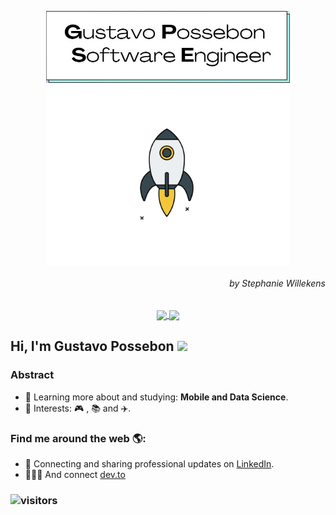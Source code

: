 <p align="center">
  <a href="#">
    <img align="center" width="390" src="signature.jpg" />
  </a>
  <a href="#">
    <img align="center" width="390" src="rocket.gif" />
	
  </a>
  <h6 align="right">by Stephanie Willekens</h6>
</p>

<p align="center">
  <a href="https://github.com/anuraghazra/github-readme-stats">
    <img
      align="center"
      src="https://github-readme-stats.vercel.app/api/top-langs/?username=possebas&layout=compact&theme=radical"
    />
  </a>
  <a href="https://github.com/anuraghazra/github-readme-stats">
    <img
      align="center"
      height="165"
      src="https://github-readme-stats.vercel.app/api?username=possebas&count_private=true&show_icons=true&custom_title=Github%20Status&theme=radical"
    />
  </a>
</p>

## Hi, I'm Gustavo Possebon <img src="https://raw.githubusercontent.com/iampavangandhi/iampavangandhi/master/gifs/Hi.gif" width="30px"></h2> 

### Abstract

- 🌱 Learning more about and studying: **Mobile and Data Science**.
- 💙 Interests: 🎮 ,  📚 and ✈️.


### Find me around the web 🌎:

- 💼 Connecting and sharing professional updates on <a href="https://www.linkedin.com/in/gustavopossebon/">LinkedIn</a>.
- 👨🏻‍💻 And connect <a href="https://dev.to/possebas">dev.to </a>

### ![visitors](https://visitor-badge.glitch.me/badge?page_id=Possebas)

